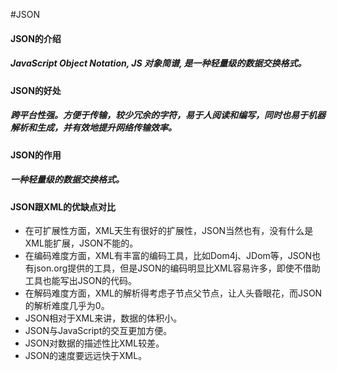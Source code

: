 #JSON

#### JSON的介绍

##### 		JavaScript Object Notation, JS 对象简谱, 是一种轻量级的数据交换格式。

#### JSON的好处

#####  	跨平台性强。方便于传输，较少冗余的字符，易于人阅读和编写，同时也易于机器解析和生成，并有效地提升网络传输效率。

#### JSON的作用

##### 	一种轻量级的数据交换格式。

#### JSON跟XML的优缺点对比

- 在可扩展性方面，XML天生有很好的扩展性，JSON当然也有，没有什么是XML能扩展，JSON不能的。
- 在编码难度方面，XML有丰富的编码工具，比如Dom4j、JDom等，JSON也有json.org提供的工具，但是JSON的编码明显比XML容易许多，即使不借助工具也能写出JSON的代码。
- 在解码难度方面，XML的解析得考虑子节点父节点，让人头昏眼花，而JSON的解析难度几乎为0。
- JSON相对于XML来讲，数据的体积小。
- JSON与JavaScript的交互更加方便。
- JSON对数据的描述性比XML较差。
- JSON的速度要远远快于XML。







